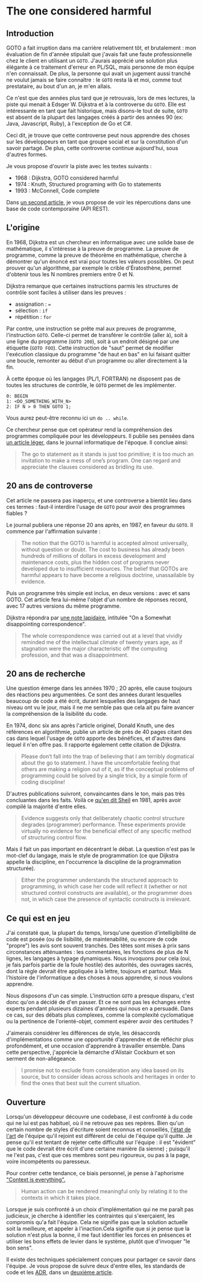 # The one considered harmful

## Introduction
GOTO a fait irruption dans ma carrière relativement tôt, et brutalement : mon évaluation de fin d'année stipulait que j'avais fait une faute professionnelle chez le client en utilisant un `GOTO`. J'aurais apprécié une solution plus élégante à ce traitement d'erreur en PL/SQL, mais personne de mon équipe n'en connaissait. De plus, la personne qui avait un jugement aussi tranché ne voulut jamais se faire connaître : le `GOTO` resta là et moi, comme tout prestataire, au bout d'un an, je m'en allais.

Ce n'est que des années plus tard que je retrouvais, lors de mes lectures, la piste qui menait à Edsger W. Dijkstra et à la controverse du `GOTO`. Elle est intéressante en tant que fait historique, mais disons-le tout de suite, `GOTO` est absent de la plupart des langages créés à partir des années 90 (ex: Java, Javascript, Ruby), à l'exception de Go et C#.

Ceci dit, je trouve que cette controverse peut nous apprendre des choses sur les développeurs en tant que groupe social et sur la constitution d'un savoir partagé. De plus, cette controverse continue aujourd'hui, sous d'autres formes.

Je vous propose d'ouvrir la piste avec les textes suivants :
- 1968 : Dijkstra, GOTO considered harmful 
- 1974 : Knuth, Structured programing with Go to statements
- 1993 : McConnell, Code complete

Dans [un second article](../part-2/post.md), je vous propose de voir les répercutions dans une base de code contemporaine (API REST).

## L'origine

En 1968, Dijkstra est un chercheur en informatique avec une solide base de mathématique, il s'intéresse à la preuve de programme.
La preuve de programme, comme la preuve de théorème en mathématique, cherche à démontrer qu'un énoncé est vrai pour toutes les valeurs possibles.
On peut prouver qu'un algorithme, par exemple le crible d'Ératosthène, permet d'obtenir tous les N nombres premiers entre 0 et N.

Dijkstra remarque que certaines instructions parmis les structures de contrôle sont faciles à utiliser dans les preuves :
* assignation : `=`
* sélection : `if`
* répétition : `for` 

Par contre, une instruction se prête mal aux preuves de programme, l'instruction `GOTO`. Celle-ci permet de transférer le contrôle (aller à), soit à une ligne du programme (`GOTO 200`), soit à un endroit désigné par une étiquette (`GOTO FOO`). Cette instruction de "saut" permet de modifier l'exécution classique du programme "de haut en bas" en lui faisant quitter une boucle, remonter au début d'un programme ou aller directement à la fin.

À cette époque où les langages (PL/1, FORTRAN) ne disposent pas de toutes les structures de contrôle, le `GOTO` permet de les implémenter.
```
0: BEGIN
1: <DO_SOMETHING_WITH_N>
2: IF N > 0 THEN GOTO 1;
```
Vous aurez peut-être reconnu ici un `do .. while`.

Ce chercheur pense que cet opérateur rend la compréhension des programmes compliquée pour les développeurs. 
Il publie ses pensées dans [un article léger](./summary.md), dans le journal informatique de l'époque. Il conclue ainsi:
> The go to statement as it stands is just too primitive; it is too much an invitation to make a mess of one’s program. 
> One can regard and appreciate the clauses considered as bridling its use.

## 20 ans de controverse

Cet article ne passera pas inaperçu, et une controverse a bientôt lieu dans ces termes : faut-il interdire l'usage de `GOTO` pour avoir des programmes fiables ?

Le journal publiera une réponse 20 ans après, en 1987, en faveur du `GOTO`. Il commence par l'affirmation suivante :
> The notion that the GOT0 is harmful is accepted almost universally, without question or doubt. The cost to business has already been hundreds of millions of dollars in excess development and maintenance costs, plus the hidden cost of programs never developed due to insufficient resources. The belief that GOTOs are harmful appears to have become a religious doctrine, unassailable by evidence.

Puis un programme très simple est inclus, en deux versions : avec et sans GOTO. Cet article fera lui-même l'objet d'un nombre de réponses record, avec 17 autres versions du même programme.

Dijkstra répondra par [une note lapidaire](./summary.md), intitulée "On a Somewhat disappointing correspondence".
> The whole correspondence was carried out at a level that vividly reminded me of the intellectual climate of twenty years age, as if stagnation were the major characteristic off the computing profession, and that was a disappointment.

## 20 ans de recherche

Une question émerge dans les années 1970 ; 2O après, elle cause toujours des réactions peu argumentées. Ce sont des années durant lesquelles beaucoup de code a été écrit, durant lesquelles des langages de haut niveau ont vu le jour, mais il ne me semble pas que cela ait pu faire avancer la compréhension de la lisibilité du code.

En 1974, donc six ans après l'article originel, Donald Knuth, une des références en algorithmie, publie un article de près de 40 pages citant des cas dans lequel l'usage de `GOTO` apporte des bénéfices, et d'autres dans lequel il n'en offre pas. Il rapporte également cette citation de Dijkstra.
> Please don’t fall into the trap of believing that I am terribly dogmatical about the go to statement. I have the uncomfortable feeling that others are making a religion out of it, as if the conceptual problems of programming could be solved by a single trick, by a simple form of coding discipline!

D'autres publications suivront, convaincantes dans le ton, mais pas très concluantes dans les faits. Voilà ce [qu'en dit Sheil](./summary.md) en 1981, après avoir compilé la majorité d'entre elles. 
> Evidence suggests only that deliberately chaotic control structure degrades (programmer) performance. These experiments provide virtually no evidence for the beneficial effect of any specific method of structuring control flow.

Mais il fait un pas important en décentrant le débat. La question n'est pas le mot-clef du langage, mais le style de programmation (ce que Dijkstra appelle la discipline, en l'occurrence la discipline de la programmation structurée).
> Either the programmer understands the structured approach to programming, in which case her code will reflect it (whether or not structured control
constructs are available), or the programmer does not, in which case the presence of syntactic constructs is irrelevant.

## Ce qui est en jeu

J'ai constaté que, la plupart du temps, lorsqu'une question d'intelligibilité de code est posée (ou de lisibilité, de maintenabilité, ou encore de code "propre") les avis sont souvent tranchés. Des têtes sont mises à prix sans circonstances atténuantes : les commentaires, les fonctions de plus de N lignes, les langages à typage dynamiques. Nous invoquons pour cela (oui, je fais parfois partie de la foule hostile) des autorités, des ouvrages sacrés, dont la règle devrait être appliquée à la lettre, toujours et partout. Mais l'histoire de l'informatique a des choses à nous apprendre, si nous voulons apprendre.

Nous disposons d'un cas simple. L'instruction `GOTO` a presque disparu, c'est donc qu'on a décidé de d'en passer.
Et ce ne sont pas les échanges entre experts pendant plusieurs dizaines d'années qui nous en a persuadé.
Dans ce cas, sur des débats plus complexes, comme la complexité cyclomatique ou la pertinence de l'orienté-objet, comment espérer avoir des certitudes ?

J'aimerais considérer les différences de style, les désaccords d'implémentations comme une opportunité d'apprendre et de réfléchir plus profondément, et une occasion d'apprendre à travailler ensemble. Dans cette perspective, j'apprécie la démarche d'Alistair Cockburn et son serment de non-allégeance.
> I promise not to exclude from consideration any idea based on its source, but to consider ideas across schools and heritages in order to find the ones that best suit the current situation.

## Ouverture

Lorsqu'un développeur découvre une codebase, il est confronté à du code qui ne lui est pas habituel, où il ne retrouve pas ses repères.
Bien qu'un certain nombre de styles d'écriture soient reconnus et conseillés, [l'état de l'art](https://blog.octo.com/en-finir-avec-la-dette-technique/) de l'équipe qu'il rejoint est différent de celui de l'équipe qu'il quitte. Je pense qu'il est tentant de rejeter cette difficulté sur l'équipe : il est "évident" que le code devrait être écrit d'une certaine manière (la sienne) ; puisqu'il ne l'est pas, c'est que ces membres sont peu rigoureux, ou pas à la page, voire incompétents ou paresseux. 

Pour contrer cette tendance, ce biais personnel, je pense à l'aphorisme ["Context is everything".](./summary.md)
> Human action can be rendered meaningful only by relating it to the contexts in which it takes place.

Lorsque je suis confronté à un choix d'implémentation qui ne me paraît pas judicieux, je cherche à identifier les contraintes qui s'exerçaient, les compromis qu'a fait l'équipe. Cela ne signifie pas que la solution actuelle soit la meilleure, et appeler à l'inaction.Cela signifie que si je pense que la solution n'est plus la bonne, il me faut identifier les forces en présences et utiliser les bons effets de levier dans le système, plutôt que d'invoquer "le bon sens".

Il existe des techniques spécialement conçues pour partager ce savoir dans l'équipe. 
Je vous propose de suivre deux d'entre elles, les standards de code et les [ADR](https://github.com/1024pix/pix/blob/dev/docs/adr/0001-enregistrer-les-decisions-concernant-l-architecture.md), dans un [deuxième article](../part-2/post.md).